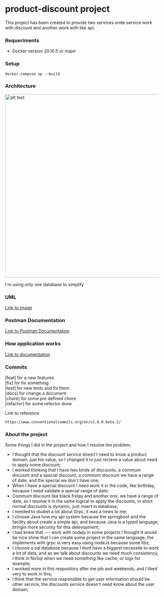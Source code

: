 # product-discount project

This project has been created to provide two services onde service work with discount and another work with like api.

### Requeriments
- Docker version 20.10.5 or major

### Setup
```
docker-compose up --build
```

### Architecture

<img src="https://github.com/ln0rd/product-discount/blob/main/doc/Architecture.png" alt="alt text" width="600">

I'm using only one database to simplify

### UML 

[Link to image](https://github.com/ln0rd/product-discount/blob/main/doc/database.md)

### Postman Documentation

[Link to Postman Documentation](https://documenter.getpostman.com/view/5267825/TzCV2jKq)


### How application works

[Link to documentation](https://github.com/ln0rd/product-discount/blob/main/doc/applicationLogical.md)

### Commits

[feat] for a new features <br>
[fix] for fix something <br>
[test] for new tests and fix them <br>
[docs] for change a document <br>
[chore] for some pre defined chore <br>
[refactor] for some refector done

Link to reference
```
https://www.conventionalcommits.org/en/v1.0.0-beta.2/
```

### About the project

Some things I did in the project and how I resolve the problem;

- I thought that the discount service doesn't need to know a product domain, just his value, so I changed it to just recieve a value about need to apply some discount;
- I worked thinking that I have two kinds of discounts, a commum discount and a special discount, a commum discount we have a range of date, and the special we don`t have one;
- When I have a special discount I need work it in the code, like birthday, because I need validate a special range of date;
- Commum discount like black friday and another one, we have a range of date, so I resolve it in the same logical to apply the discounts, in short normal discounts is dynamic, just insert in database;
- I needed to studiet a lot about Grpc, it was a news to me;
- I choose Java how my api system because the springboot and the facility about create a simple api, and because Java is a typed language, bringin more security for this delevopment;
- I had knew that --- work with nodejs in some projects I thought It would be nice show that I can create some project in the same language, the implements with grpc is very easy using nodeJs because some libs;
- I choose a sql database because I dont have a biggest necessite to work a lot of data, and as we talk about discounts we need much consistency, I think in NoSql when we need something like cache, or logs for example;
- I worked more in this respository after me job and weekends, and I liked very to work in this;
- I think that the service responsible to get user information should be other service, the discounts service doesn't need know about the user domain;
